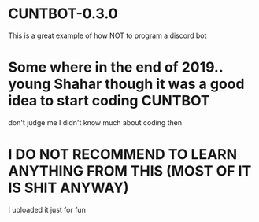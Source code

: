 # CUNTBOT-0.3.0
This is a great example of how NOT to program a discord bot

# Some where in the end of 2019.. young Shahar though it was a good idea to start coding CUNTBOT
don't judge me I didn't know much about coding then

# I DO NOT RECOMMEND TO LEARN ANYTHING FROM THIS (MOST OF IT IS SHIT ANYWAY)
I uploaded it just for fun
